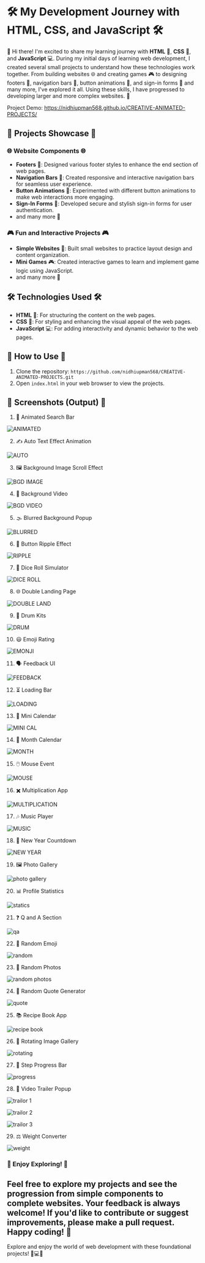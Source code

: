 # 🛠️ My Development Journey with HTML, CSS, and JavaScript 🛠️

🎉 Hi there! I'm excited to share my learning journey with **HTML** 📝, **CSS** 🎨, and **JavaScript** 💻. During my initial days of learning web development, I created several small projects to understand how these technologies work together. From building websites 🌐 and creating games 🎮 to designing footers 🔻, navigation bars 🧭, button animations 🔲, and sign-in forms 🔑 and many more, I've explored it all. Using these skills, I have progressed to developing larger and more complex websites. 🚀

Project Demo: https://nidhiupman568.github.io/CREATIVE-ANIMATED-PROJECTS/

## 🚀 Projects Showcase 🚀

### 🌐 Website Components 🌐

- **Footers** 🔻: Designed various footer styles to enhance the end section of web pages.
- **Navigation Bars** 🧭: Created responsive and interactive navigation bars for seamless user experience.
- **Button Animations** 🔲: Experimented with different button animations to make web interactions more engaging.
- **Sign-In Forms** 🔑: Developed secure and stylish sign-in forms for user authentication.
- and many more 🎉

### 🎮 Fun and Interactive Projects 🎮

- **Simple Websites** 🌟: Built small websites to practice layout design and content organization.
- **Mini Games** 🎮: Created interactive games to learn and implement game logic using JavaScript.
- and many more 🚀

## 🛠️ Technologies Used 🛠️

- **HTML** 📝: For structuring the content on the web pages.
- **CSS** 🎨: For styling and enhancing the visual appeal of the web pages.
- **JavaScript** 💻: For adding interactivity and dynamic behavior to the web pages.

## 🚀 How to Use 🚀

1. Clone the repository: `https://github.com/nidhiupman568/CREATIVE-ANIMATED-PROJECTS.git`
2. Open `index.html` in your web browser to view the projects.

## 📸 Screenshots (Output) 📸

1. 🎨 Animated Search Bar

![ANIMATED](https://github.com/nidhiupman568/CREATIVE-ANIMATED-PROJECTS/assets/130860182/c163dc10-a0ac-4b3a-9435-9ef8e8721edb)

2. ✍️ Auto Text Effect Animation

![AUTO](https://github.com/nidhiupman568/CREATIVE-ANIMATED-PROJECTS/assets/130860182/67a013e2-f06b-4982-9683-0e5804ca494e)

3. 🖼️ Background Image Scroll Effect

![BGD IMAGE](https://github.com/nidhiupman568/CREATIVE-ANIMATED-PROJECTS/assets/130860182/7bc9313a-95a8-445e-8a9e-76ba0c4f434a)

4. 🎥 Background Video

![BGD VIDEO](https://github.com/nidhiupman568/CREATIVE-ANIMATED-PROJECTS/assets/130860182/88ad7492-aa17-46ab-8673-b756cff15c95)

5. 🌫️ Blurred Background Popup

![BLURRED](https://github.com/nidhiupman568/CREATIVE-ANIMATED-PROJECTS/assets/130860182/6b69e91a-0f9a-4399-88fe-db306a6606e0)

6. 🌊 Button Ripple Effect

![RIPPLE](https://github.com/nidhiupman568/CREATIVE-ANIMATED-PROJECTS/assets/130860182/601f8bfb-834f-43b4-8b5e-71644ca25f0f)

7. 🎲 Dice Roll Simulator

![DICE ROLL](https://github.com/nidhiupman568/CREATIVE-ANIMATED-PROJECTS/assets/130860182/517599e6-0cd6-4698-8c7f-c3a2423e19f4)

8. 🌐 Double Landing Page

![DOUBLE LAND](https://github.com/nidhiupman568/CREATIVE-ANIMATED-PROJECTS/assets/130860182/81e8865f-c4f9-4703-86d0-3ec741774a04)

9. 🥁 Drum Kits

![DRUM](https://github.com/nidhiupman568/CREATIVE-ANIMATED-PROJECTS/assets/130860182/bcfa1bee-b4f8-4b7c-b184-2a1246aefc61)

10. 😃 Emoji Rating

![EMONJI](https://github.com/nidhiupman568/CREATIVE-ANIMATED-PROJECTS/assets/130860182/d2243c96-bb02-4a3d-b298-13ab83705b46)

11. 🗣️ Feedback UI

![FEEDBACK](https://github.com/nidhiupman568/CREATIVE-ANIMATED-PROJECTS/assets/130860182/95b61b26-c2e7-401f-a665-a54593e74df0)

12. ⏳ Loading Bar

![LOADING](https://github.com/nidhiupman568/CREATIVE-ANIMATED-PROJECTS/assets/130860182/516baf83-bb0b-4eaa-ad6c-02efd0be94d3)

13. 📅 Mini Calendar

![MINI CAL](https://github.com/nidhiupman568/CREATIVE-ANIMATED-PROJECTS/assets/130860182/2737ad46-844e-4cbf-b6a8-ebb045ab2a91)

14. 📆 Month Calendar

![MONTH](https://github.com/nidhiupman568/CREATIVE-ANIMATED-PROJECTS/assets/130860182/895da9d1-21c5-4183-98f5-0b045e4f0267)

15. 🖱️ Mouse Event

![MOUSE](https://github.com/nidhiupman568/CREATIVE-ANIMATED-PROJECTS/assets/130860182/a468caed-3b81-49a2-a91d-d7eadd25c6a6)

16. ✖️ Multiplication App

![MULTIPLICATION](https://github.com/nidhiupman568/CREATIVE-ANIMATED-PROJECTS/assets/130860182/7aaeed2b-c061-44eb-a875-c1d69a455a44)

17. 🎶 Music Player

![MUSIC](https://github.com/nidhiupman568/CREATIVE-ANIMATED-PROJECTS/assets/130860182/4ba27781-cf80-4b31-80bd-3d19fedba230)

18. 🎉 New Year Countdown

![NEW YEAR](https://github.com/nidhiupman568/CREATIVE-ANIMATED-PROJECTS/assets/130860182/abb3d0c6-7417-4e73-b3ec-1b42423fc5a5)

19. 🖼️ Photo Gallery

![photo gallery](https://github.com/nidhiupman568/CREATIVE-ANIMATED-PROJECTS/assets/130860182/3a39ec53-9338-4afb-af3a-5b21b65b2065)

20. 📊 Profile Statistics

![statics](https://github.com/nidhiupman568/CREATIVE-ANIMATED-PROJECTS/assets/130860182/7965963f-f6d8-4794-ad02-a89fafd34e36)

21. ❓ Q and A Section

![qa](https://github.com/nidhiupman568/CREATIVE-ANIMATED-PROJECTS/assets/130860182/6796085e-695a-41f0-8cbf-4828a7dfdf38)

22. 🤪 Random Emoji

![random ](https://github.com/nidhiupman568/CREATIVE-ANIMATED-PROJECTS/assets/130860182/936d7351-48b5-4fe0-a0df-30fd3eafcd3c)

23. 📸 Random Photos

![random photos](https://github.com/nidhiupman568/CREATIVE-ANIMATED-PROJECTS/assets/130860182/59f7eab5-c09a-4769-9041-906f288dc24d)

24. 📝 Random Quote Generator

![quote](https://github.com/nidhiupman568/CREATIVE-ANIMATED-PROJECTS/assets/130860182/727cf211-b3cc-4186-ba0e-bedb97abf8e1)

25. 📚 Recipe Book App

![recipe book](https://github.com/nidhiupman568/CREATIVE-ANIMATED-PROJECTS/assets/130860182/31f21ecc-4e18-488e-a4a6-360d07f034b4)

26. 🔄 Rotating Image Gallery

![rotating](https://github.com/nidhiupman568/CREATIVE-ANIMATED-PROJECTS/assets/130860182/53bb0cd9-8702-425d-9cad-a97058318bdf)

27. 🚶 Step Progress Bar

![progress](https://github.com/nidhiupman568/CREATIVE-ANIMATED-PROJECTS/assets/130860182/99d2d9a5-d219-41f1-a66b-20df39bbd17a)

28. 🎥 Video Trailer Popup

![trailor 1](https://github.com/nidhiupman568/CREATIVE-ANIMATED-PROJECTS/assets/130860182/7566887d-9354-408b-ad17-9f71c2cf17b4)

![trailor 2](https://github.com/nidhiupman568/CREATIVE-ANIMATED-PROJECTS/assets/130860182/893d0996-a969-4671-ada2-cbbb084f3fa3)

![trailor 3](https://github.com/nidhiupman568/CREATIVE-ANIMATED-PROJECTS/assets/130860182/47a7cd47-538a-40e6-aca1-68197e29b83d)

29. ⚖️ Weight Converter

![weight](https://github.com/nidhiupman568/CREATIVE-ANIMATED-PROJECTS/assets/130860182/b5348739-31ca-4352-a8dd-be3056fbb45e)

### 🌟 Enjoy Exploring! 🌟

Feel free to explore my projects and see the progression from simple components to complete websites. Your feedback is always welcome! If you'd like to contribute or suggest improvements, please make a pull request. Happy coding! 🎉
----
Explore and enjoy the world of web development with these foundational projects! 🚀💻🌐
